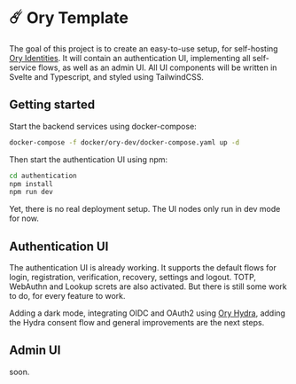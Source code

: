 # ☄️ Ory Template

The goal of this project is to create an easy-to-use setup, for self-hosting [Ory Identities](https://www.ory.sh/kratos).
It will contain an authentication UI, implementing all self-service flows, as well as an admin UI.
All UI components will be written in Svelte and Typescript, and styled using TailwindCSS.

## Getting started

Start the backend services using docker-compose:

```bash
docker-compose -f docker/ory-dev/docker-compose.yaml up -d
```

Then start the authentication UI using npm:

```bash
cd authentication
npm install
npm run dev
```

Yet, there is no real deployment setup. The UI nodes only run in dev mode for now.

## Authentication UI

The authentication UI is already working. It supports the default flows for login, registration, verification, recovery, settings and logout. TOTP, WebAuthn and Lookup screts are also activated. But there is still some work to do, for every feature to work.

Adding a dark mode, integrating OIDC and OAuth2 using [Ory Hydra](https://www.ory.sh/hydra/), adding the Hydra consent flow and general improvements are the next steps.

## Admin UI

soon.
